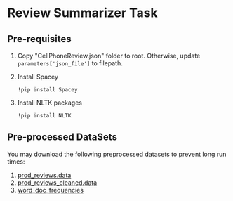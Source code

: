 # Review Summarizer Task

## Pre-requisites

1. Copy "CellPhoneReview.json" folder to root. Otherwise, update `parameters['json_file']` to filepath.

2. Install Spacey 

   ```shell
   !pip install Spacey
   ```

   

3. Install NLTK packages

   ```shell
   !pip install NLTK
   ```

   

## Pre-processed DataSets

You may download the following preprocessed datasets to prevent long run times:

1. [prod_reviews.data](https://drive.google.com/open?id=1-ClyKPajZT2ZUD7cyq0EuLu2UJAShY_P)
2. [prod_reviews_cleaned.data](https://drive.google.com/open?id=1FoP23_RLrftHiPv1HlylVxQie8Z_mQvz)
3. [word_doc_frequencies](https://drive.google.com/open?id=16WDSAU_NOhv2H-9dSj7kyFOQKAXdsZ_q)

